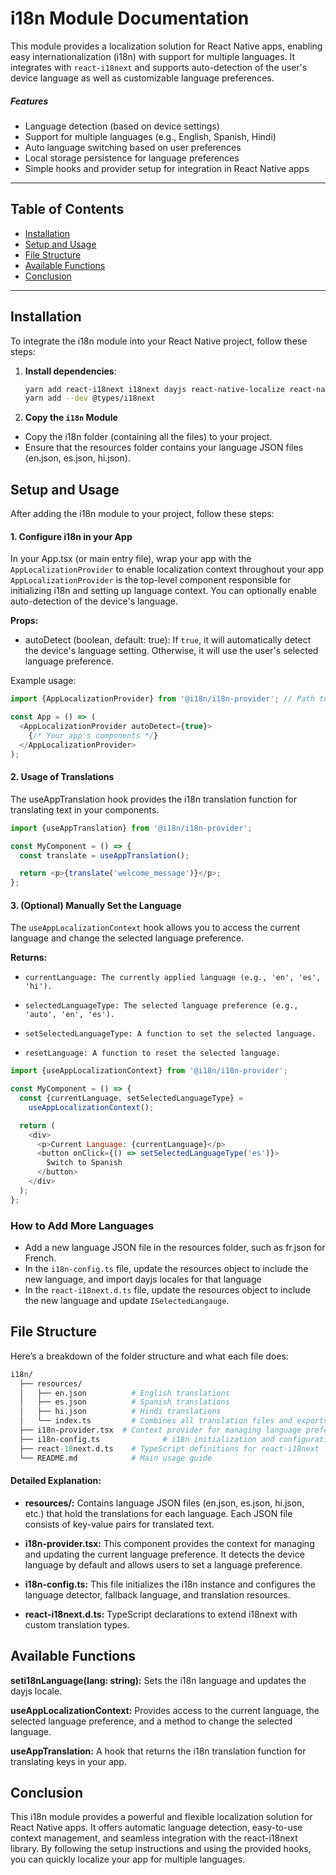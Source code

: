 # i18n Module Documentation

This module provides a localization solution for React Native apps, enabling easy internationalization (i18n) with support for multiple languages. It integrates with `react-i18next` and supports auto-detection of the user's device language as well as customizable language preferences.

##### Features

- Language detection (based on device settings)
- Support for multiple languages (e.g., English, Spanish, Hindi)
- Auto language switching based on user preferences
- Local storage persistence for language preferences
- Simple hooks and provider setup for integration in React Native apps

---

## Table of Contents

- [Installation](#installation)
- [Setup and Usage](#setup-and-usage)
- [File Structure](#file-structure)
- [Available Functions](#available-functions)
- [Conclusion](#conclusion)

---

## Installation

To integrate the i18n module into your React Native project, follow these steps:

1. **Install dependencies**:

   ```bash
   yarn add react-i18next i18next dayjs react-native-localize react-native-mmkv
   yarn add --dev @types/i18next
   ```

2. **Copy the `i18n` Module**

- Copy the i18n folder (containing all the files) to your project.
- Ensure that the resources folder contains your language JSON files (en.json, es.json, hi.json).

## Setup and Usage

After adding the i18n module to your project, follow these steps:

#### 1. Configure i18n in your App

In your App.tsx (or main entry file), wrap your app with the `AppLocalizationProvider` to enable localization context throughout your app
`AppLocalizationProvider` is the top-level component responsible for initializing i18n and setting up language context. You can optionally enable auto-detection of the device's language.

**Props:**

- autoDetect (boolean, default: true): If `true`, it will automatically detect the device's language setting. Otherwise, it will use the user's selected language preference.

Example usage:

```javascript
import {AppLocalizationProvider} from '@i18n/i18n-provider'; // Path to your i18n module

const App = () => (
  <AppLocalizationProvider autoDetect={true}>
    {/* Your app's components */}
  </AppLocalizationProvider>
);
```

#### 2. Usage of Translations

The useAppTranslation hook provides the i18n translation function for translating text in your components.

```javascript
import {useAppTranslation} from '@i18n/i18n-provider';

const MyComponent = () => {
  const translate = useAppTranslation();

  return <p>{translate('welcome_message')}</p>;
};
```

#### 3. (Optional) Manually Set the Language

The `useAppLocalizationContext` hook allows you to access the current language and change the selected language preference.

**Returns:**

-     currentLanguage: The currently applied language (e.g., 'en', 'es', 'hi').
-     selectedLanguageType: The selected language preference (e.g., 'auto', 'en', 'es').
-     setSelectedLanguageType: A function to set the selected language.
-     resetLanguage: A function to reset the selected language.

```javascript
import {useAppLocalizationContext} from '@i18n/i18n-provider';

const MyComponent = () => {
  const {currentLanguage, setSelectedLanguageType} =
    useAppLocalizationContext();

  return (
    <div>
      <p>Current Language: {currentLanguage}</p>
      <button onClick={() => setSelectedLanguageType('es')}>
        Switch to Spanish
      </button>
    </div>
  );
};
```

### How to Add More Languages

- Add a new language JSON file in the resources folder, such as fr.json for French.
- In the `i18n-config.ts` file, update the resources object to include the new language, and import dayjs locales for that language
- In the `react-i18next.d.ts` file, update the resources object to include the new language and update `ISelectedLangauge`.

## File Structure

Here’s a breakdown of the folder structure and what each file does:

```graphql
i18n/
  ├── resources/
  │   ├── en.json          # English translations
  │   ├── es.json          # Spanish translations
  │   ├── hi.json          # Hindi translations
  │   └── index.ts         # Combines all translation files and exports them
  ├── i18n-provider.tsx  # Context provider for managing language preferences
  ├── i18n-config.ts              # i18n initialization and configuration
  ├── react-18next.d.ts    # TypeScript definitions for react-i18next
  └── README.md            # Main usage guide

```

#### Detailed Explanation:

- **resources/:** Contains language JSON files (en.json, es.json, hi.json, etc.) that hold the translations for each language. Each JSON file consists of key-value pairs for translated text.

- **i18n-provider.tsx:** This component provides the context for managing and updating the current language preference. It detects the device language by default and allows users to set a language preference.

- **i18n-config.ts:** This file initializes the i18n instance and configures the language detector, fallback language, and translation resources.

- **react-i18next.d.ts:** TypeScript declarations to extend i18next with custom translation types.

## Available Functions

**seti18nLanguage(lang: string):** Sets the i18n language and updates the dayjs locale.

**useAppLocalizationContext:** Provides access to the current language, the selected language preference, and a method to change the selected language.

**useAppTranslation:** A hook that returns the i18n translation function for translating keys in your app.

## Conclusion

This i18n module provides a powerful and flexible localization solution for React Native apps. It offers automatic language detection, easy-to-use context management, and seamless integration with the react-i18next library. By following the setup instructions and using the provided hooks, you can quickly localize your app for multiple languages.
